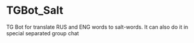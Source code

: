 # TGBot_Salt
TG Bot for translate RUS and ENG words to salt-words. It can also do it in special separated group chat
